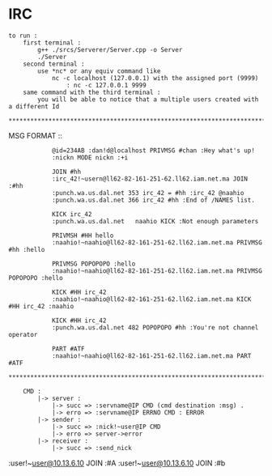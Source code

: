 # IRC

    to run :
        first terminal :
            g++ ./srcs/Serverer/Server.cpp -o Server
            ./Server
        second terminal : 
            use *nc* or any equiv command like
                nc -c localhost (127.0.0.1) with the assigned port (9999)
                    : nc -c 127.0.0.1 9999
        same command with the third terminal : 
            you will be able to notice that a multiple users created with a different Id
   
    ******************************************************************************************************************************

   MSG FORMAT   ::

                @id=234AB :dan!d@localhost PRIVMSG #chan :Hey what's up!
                :nickn MODE nickn :+i

                JOIN #hh
                :irc_42!~usern@ll62-82-161-251-62.ll62.iam.net.ma JOIN :#hh
                :punch.wa.us.dal.net 353 irc_42 = #hh :irc_42 @naahio
                :punch.wa.us.dal.net 366 irc_42 #hh :End of /NAMES list.

                KICK irc_42
                :punch.wa.us.dal.net   naahio KICK :Not enough parameters

                PRIVMSH #HH hello
                :naahio!~naahio@ll62-82-161-251-62.ll62.iam.net.ma PRIVMSG #hh :hello
                
                PRIVMSG POPOPOPO :hello
                :naahio!~naahio@ll62-82-161-251-62.ll62.iam.net.ma PRIVMSG POPOPOPO :hello

                KICK #HH irc_42
                :naahio!~naahio@ll62-82-161-251-62.ll62.iam.net.ma KICK #HH irc_42 :naahio

                KICK #HH irc_42
                :punch.wa.us.dal.net 482 POPOPOPO #hh :You're not channel operator

                PART #ATF
                :naahio!~naahio@ll62-82-161-251-62.ll62.iam.net.ma PART #ATF 
        ******************************************************************************************************

        CMD : 
            |-> server : 
                |-> succ => :servname@IP CMD (cmd destination :msg) .
                |-> erro => :servname@IP ERRNO CMD : ERROR
            |-> sender :
                |-> succ => :nick!~user@IP CMD
                |-> erro => server->error
            |-> receiver :
                |-> succ => :send_nick




:user!~user@10.13.6.10 JOIN :#A
:user!~user@10.13.6.10 JOIN :#b